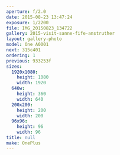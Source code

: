 ```yaml
---
aperture: f/2.0
date: 2015-08-23 13:47:24
exposure: 1/2200
file: IMG_20150823_134722
gallery: 2015-visit-sanne-fife-anstruther
layout: gallery-photo
model: One A0001
next: 315c401
ordering: 1
previous: 933253f
sizes:
  1920x1080:
    height: 1080
    width: 1920
  640w:
    height: 360
    width: 640
  200x200:
    height: 200
    width: 200
  96x96:
    height: 96
    width: 96
title: null
make: OnePlus
---
```

